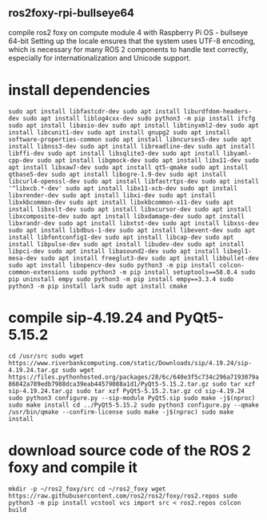## ros2foxy-rpi-bullseye64
compile ros2 foxy on compute module 4 with Raspberry Pi OS - bullseye 64-bit
Setting up the locale ensures that the system uses UTF-8 encoding, which is necessary for many ROS 2 components to handle text correctly, especially for internationalization and Unicode support.

# install dependencies
`sudo apt install libfastcdr-dev
sudo apt install liburdfdom-headers-dev
sudo apt install liblog4cxx-dev
sudo python3 -m pip install ifcfg
sudo apt install libasio-dev
sudo apt install libtinyxml2-dev
sudo apt install libcunit1-dev
sudo apt install gnupg2
sudo apt install software-properties-common
sudo apt install libncurses5-dev
sudo apt install libnss3-dev
sudo apt install libreadline-dev
sudo apt install libffi-dev
sudo apt install libsqlite3-dev
sudo apt install libyaml-cpp-dev
sudo apt install libgmock-dev
sudo apt install libx11-dev
sudo apt install libxaw7-dev
sudo apt install qt5-qmake
sudo apt install qtbase5-dev
sudo apt install libogre-1.9-dev
sudo apt install libcurl4-openssl-dev
sudo apt install libfastrtps-dev
sudo apt install '^libxcb.*-dev'
sudo apt install libx11-xcb-dev
sudo apt install libxrender-dev
sudo apt install libxi-dev
sudo apt install libxkbcommon-dev
sudo apt install libxkbcommon-x11-dev
sudo apt install libxslt-dev
sudo apt install libxcursor-dev
sudo apt install libxcomposite-dev
sudo apt install libxdamage-dev
sudo apt install libxrandr-dev
sudo apt install libxtst-dev
sudo apt install libxss-dev
sudo apt install libdbus-1-dev
sudo apt install libevent-dev
sudo apt install libfontconfig1-dev
sudo apt install libcap-dev
sudo apt install libpulse-dev
sudo apt install libudev-dev
sudo apt install libpci-dev
sudo apt install libasound2-dev
sudo apt install libegl1-mesa-dev
sudo apt install freeglut3-dev
sudo apt install libbullet-dev
sudo apt install libopencv-dev
sudo python3 -m pip install colcon-common-extensions
sudo python3 -m pip install setuptools==58.0.4
sudo pip uninstall empy
sudo python3 -m pip install empy==3.3.4
sudo python3 -m pip install lark
sudo apt install cmake`

# compile sip-4.19.24 and PyQt5-5.15.2
`cd /usr/src
sudo wget https://www.riverbankcomputing.com/static/Downloads/sip/4.19.24/sip-4.19.24.tar.gz
sudo wget https://files.pythonhosted.org/packages/28/6c/640e3f5c734c296a7193079a86842a789edb7988dca39eab44579088a1d1/PyQt5-5.15.2.tar.gz
sudo tar xzf sip-4.19.24.tar.gz
sudo tar xzf PyQt5-5.15.2.tar.gz
cd sip-4.19.24
sudo python3 configure.py --sip-module PyQt5.sip
sudo make -j$(nproc)
sudo make install
cd ../PyQt5-5.15.2
sudo python3 configure.py --qmake /usr/bin/qmake --confirm-license
sudo make -j$(nproc)
sudo make install`

# download source code of the ROS 2 foxy and compile it
`mkdir -p ~/ros2_foxy/src
cd ~/ros2_foxy
wget https://raw.githubusercontent.com/ros2/ros2/foxy/ros2.repos
sudo python3 -m pip install vcstool
vcs import src < ros2.repos
colcon build`

